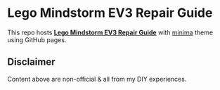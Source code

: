 # Lego Mindstorm EV3 Repair Guide

This repo hosts [**Lego Mindstorm EV3 Repair Guide**](https://vincexodus.github.io/EV3-Repair-Guide/) with [minima](https://github.com/jekyll/minima) theme using GitHub pages.

## Disclaimer
Content above are non-official & all from my DIY experiences.